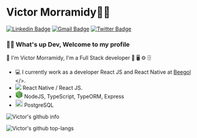 
# Victor Morramidy👨‍🚀

[![Linkedin Badge](https://img.shields.io/badge/-Victor%20Morramidy-0038FF?style=flat-square&labelColor=0038FF&logo=Linkedin&logoColor=white&link=https://www.linkedin.com/in/victor-morramidy-%F0%9F%9A%80-0992371a2)](https://www.linkedin.com/in/victor-morramidy-%F0%9F%9A%80-0992371a2) 
[![Gmail Badge](https://img.shields.io/badge/-morramidy.development@gmail.com-D20F00?style=flat-square&logo=Gmail&logoColor=white&link=morramidy.development@gmail.com)](mailto:vicoe.sales.f@gmail.com)
[![Twitter Badge](https://img.shields.io/badge/-@DaMorramedy-1A91DA?style=flat-square&labelColor=1A91DA&logo=twitter&logoColor=white&link=https://twitter.com/dieegosf)](https://twitter.com/DaMorramedy)
### 👋🏻 What's up Dev, Welcome to my profile
🚀 I'm Victor Morramidy, I'm a Full Stack developer 📱 🖥️ ⚙️ 🗄️

- 💻 I currently work as a developer React JS and React Native at <a href="https://beegol.com/" >Beegol<a/> </>.
- <img height="20" src="https://skillicons.dev/icons?i=react"> React Native / React JS.
- <img height="20" src="https://raw.githubusercontent.com/github/explore/80688e429a7d4ef2fca1e82350fe8e3517d3494d/topics/nodejs/nodejs.png"> NodeJS, TypeScript, TypeORM, Express
- <img width="20" height="20" src="https://skillicons.dev/icons?i=postgres"> PostgreSQL
 
<!-- 
![Victor's github stats](https://github-readme-stats.vercel.app/api?username=Victor5g&show_icons=true&theme=dracula) -->

![Victor's github info](http://github-readme-streak-stats.herokuapp.com?user=Victor5g&theme=dracula)

![Victor's github top-langs](https://github-readme-stats.vercel.app/api/top-langs/?username=Victor5g&layout=compact&theme=dracula&hide=java,objective-c)
